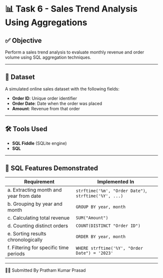 # 📊 Task 6 - Sales Trend Analysis Using Aggregations

## ✅ Objective
Perform a sales trend analysis to evaluate monthly revenue and order volume using SQL aggregation techniques.

---

## 📁 Dataset
A simulated online sales dataset with the following fields:
- **Order ID**: Unique order identifier
- **Order Date**: Date when the order was placed
- **Amount**: Revenue from that order

---

## 🛠 Tools Used
- **SQL Fiddle** (SQLite engine)
- **SQL**

---

## 🧮 SQL Features Demonstrated

| Requirement                                       | Implemented In |
|--------------------------------------------------|----------------|
| a. Extracting month and year from date           | `strftime('%m', "Order Date")`, `strftime('%Y', ...)` |
| b. Grouping by year and month                    | `GROUP BY year, month` |
| c. Calculating total revenue                     | `SUM("Amount")` |
| d. Counting distinct orders                      | `COUNT(DISTINCT "Order ID")` |
| e. Sorting results chronologically               | `ORDER BY year, month` |
| f. Filtering for specific time periods           | `WHERE strftime('%Y', "Order Date") = '2023'` |

---

🧑‍💻 Submitted By
Pratham Kumar Prasad
